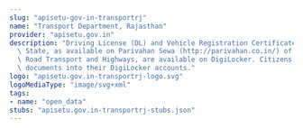 ```yaml
---
slug: "apisetu-gov-in-transportrj"
name: "Transport Department, Rajasthan"
provider: "apisetu.gov.in"
description: "Driving License (DL) and Vehicle Registration Certificate (RC) of the\
  \ State, as available on Parivahan Sewa (http://parivahan.co.in/) of Ministry of\
  \ Road Transport and Highways, are available on DigiLocker. Citizens can pull these\
  \ documents into their DigiLocker accounts."
logo: "apisetu.gov.in-transportrj-logo.svg"
logoMediaType: "image/svg+xml"
tags:
- name: "open_data"
stubs: "apisetu.gov.in-transportrj-stubs.json"
---
```


